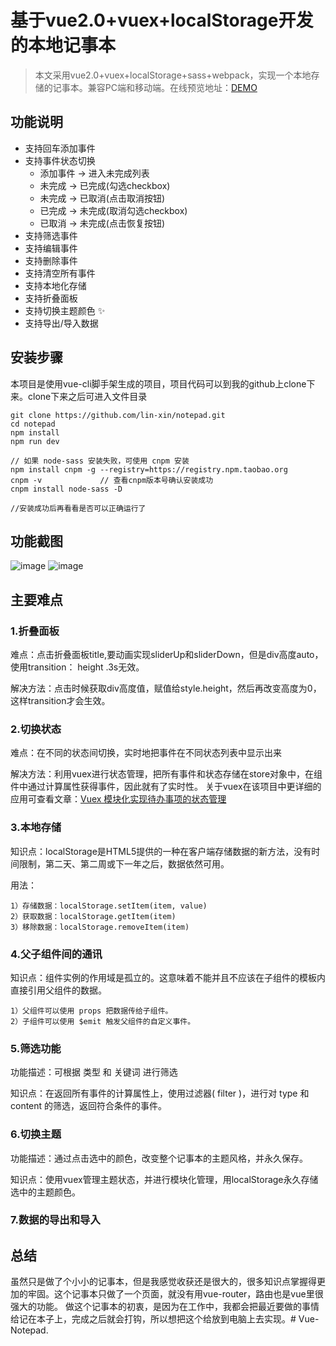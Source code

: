 # 基于vue2.0+vuex+localStorage开发的本地记事本

> 本文采用vue2.0+vuex+localStorage+sass+webpack，实现一个本地存储的记事本。兼容PC端和移动端。在线预览地址：[DEMO](http://blog.gdfengshuo.com/example/notepad/)

## 功能说明

- 支持回车添加事件
- 支持事件状态切换
	- 添加事件 -> 进入未完成列表
	- 未完成 -> 已完成(勾选checkbox)
	- 未完成 -> 已取消(点击取消按钮)
	- 已完成 -> 未完成(取消勾选checkbox)
	- 已取消 -> 未完成(点击恢复按钮)
- 支持筛选事件
- 支持编辑事件
- 支持删除事件
- 支持清空所有事件
- 支持本地化存储
- 支持折叠面板
- 支持切换主题颜色 :sparkles:
- 支持导出/导入数据

## 安装步骤
本项目是使用vue-cli脚手架生成的项目，项目代码可以到我的github上clone下来。clone下来之后可进入文件目录

	git clone https://github.com/lin-xin/notepad.git
	cd notepad
	npm install
	npm run dev

	// 如果 node-sass 安装失败，可使用 cnpm 安装
	npm install cnpm -g --registry=https://registry.npm.taobao.org
	cnpm -v 			// 查看cnpm版本号确认安装成功
	cnpm install node-sass -D
	
	//安装成功后再看看是否可以正确运行了

## 功能截图

![image](https://raw.githubusercontent.com/lin-xin/notepad/master/screenshots/3.gif)
![image](https://raw.githubusercontent.com/lin-xin/notepad/master/screenshots/2.gif)

## 主要难点

### 1.折叠面板

难点：点击折叠面板title,要动画实现sliderUp和sliderDown，但是div高度auto，使用transition： height .3s无效。

解决方法：点击时候获取div高度值，赋值给style.height，然后再改变高度为0，这样transition才会生效。

### 2.切换状态

难点：在不同的状态间切换，实时地把事件在不同状态列表中显示出来

解决方法：利用vuex进行状态管理，把所有事件和状态存储在store对象中，在组件中通过计算属性获得事件，因此就有了实时性。
关于vuex在该项目中更详细的应用可查看文章：[Vuex 模块化实现待办事项的状态管理](https://github.com/lin-xin/blog/issues/5)

### 3.本地存储

知识点：localStorage是HTML5提供的一种在客户端存储数据的新方法，没有时间限制，第二天、第二周或下一年之后，数据依然可用。

用法：

	1）存储数据：localStorage.setItem(item, value)
	2）获取数据：localStorage.getItem(item)
	3）移除数据：localStorage.removeItem(item)


### 4.父子组件间的通讯
	
知识点：组件实例的作用域是孤立的。这意味着不能并且不应该在子组件的模板内直接引用父组件的数据。

	1）父组件可以使用 props 把数据传给子组件。
	2）子组件可以使用 $emit 触发父组件的自定义事件。


### 5.筛选功能

功能描述：可根据 类型 和 关键词 进行筛选

知识点：在返回所有事件的计算属性上，使用过滤器( filter )，进行对 type 和 content 的筛选，返回符合条件的事件。

### 6.切换主题

功能描述：通过点击选中的颜色，改变整个记事本的主题风格，并永久保存。

知识点：使用vuex管理主题状态，并进行模块化管理，用localStorage永久存储选中的主题颜色。

### 7.数据的导出和导入

## 总结 ##

虽然只是做了个小小的记事本，但是我感觉收获还是很大的，很多知识点掌握得更加的牢固。这个记事本只做了一个页面，就没有用vue-router，路由也是vue里很强大的功能。
做这个记事本的初衷，是因为在工作中，我都会把最近要做的事情给记在本子上，完成之后就会打钩，所以想把这个给放到电脑上去实现。#   V u e - N o t e p a d .  
 